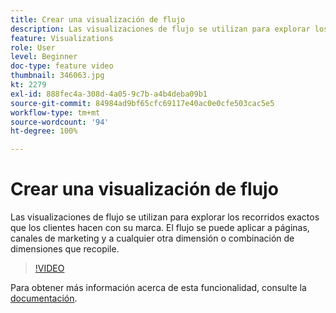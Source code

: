 ```yaml
---
title: Crear una visualización de flujo
description: Las visualizaciones de flujo se utilizan para explorar los recorridos exactos que los clientes hacen con su marca. El flujo se puede aplicar a páginas, canales de marketing y a cualquier otra dimensión o combinación de dimensiones que recopile.
feature: Visualizations
role: User
level: Beginner
doc-type: feature video
thumbnail: 346063.jpg
kt: 2279
exl-id: 888fec4a-308d-4a05-9c7b-a4b4deba09b1
source-git-commit: 84984ad9bf65cfc69117e40ac0e0cfe503cac5e5
workflow-type: tm+mt
source-wordcount: '94'
ht-degree: 100%

---
```


# Crear una visualización de flujo

Las visualizaciones de flujo se utilizan para explorar los recorridos exactos que los clientes hacen con su marca. El flujo se puede aplicar a páginas, canales de marketing y a cualquier otra dimensión o combinación de dimensiones que recopile.

>[!VIDEO](https://video.tv.adobe.com/v/346063/?quality=12&learn=on)

Para obtener más información acerca de esta funcionalidad, consulte la [documentación](https://experienceleague.adobe.com/docs/analytics/analyze/analysis-workspace/visualizations/flow/flow.html?lang=es).
